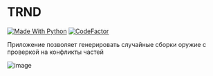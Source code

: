 # TRND
[![Made With Python](https://camo.githubusercontent.com/66bcc473eef72296e18309e55791f886004574cb/68747470733a2f2f696d672e736869656c64732e696f2f62616467652f4d616465253230776974682d507974686f6e2d2532334646443234323f6c6f676f3d707974686f6e266c6f676f436f6c6f723d7768697465)](https://www.python.org/)
[![CodeFactor](https://www.codefactor.io/repository/github/mangrimen/trnd/badge/main)](https://www.codefactor.io/repository/github/mangrimen/trnd/overview/main)

Приложение позволяет генерировать случайные сборки оружие с проверкой на конфликты частей

![image](https://github.com/MangriMen/TRND/assets/49300253/b66c378f-4b63-4f8c-b791-35140a79b889)
